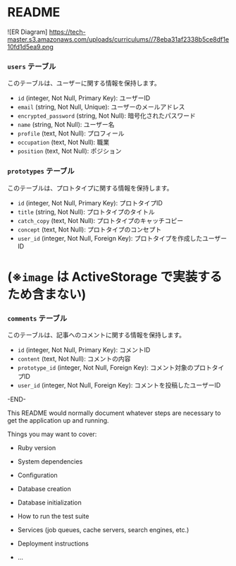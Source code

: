 # README

![ER Diagram]
https://tech-master.s3.amazonaws.com/uploads/curriculums//78eba31af2338b5ce8df1e10fd1d5ea9.png

### `users` テーブル
このテーブルは、ユーザーに関する情報を保持します。

- `id` (integer, Not Null, Primary Key): ユーザーID
- `email` (string, Not Null, Unique): ユーザーのメールアドレス
- `encrypted_password` (string, Not Null): 暗号化されたパスワード
- `name` (string, Not Null): ユーザー名
- `profile` (text, Not Null): プロフィール
- `occupation` (text, Not Null): 職業
- `position` (text, Not Null): ポジション

### `prototypes` テーブル
このテーブルは、プロトタイプに関する情報を保持します。

- `id` (integer, Not Null, Primary Key): プロトタイプID
- `title` (string, Not Null): プロトタイプのタイトル
- `catch_copy` (text, Not Null): プロトタイプのキャッチコピー
- `concept` (text, Not Null): プロトタイプのコンセプト
- `user_id` (integer, Not Null, Foreign Key): プロトタイプを作成したユーザーID
# (※`image` は ActiveStorage で実装するため含まない)

### `comments` テーブル
このテーブルは、記事へのコメントに関する情報を保持します。

- `id` (integer, Not Null, Primary Key): コメントID
- `content` (text, Not Null): コメントの内容
- `prototype_id` (integer, Not Null, Foreign Key): コメント対象のプロトタイプID
- `user_id` (integer, Not Null, Foreign Key): コメントを投稿したユーザーID

-END-




This README would normally document whatever steps are necessary to get the
application up and running.

Things you may want to cover:

* Ruby version

* System dependencies

* Configuration

* Database creation

* Database initialization

* How to run the test suite

* Services (job queues, cache servers, search engines, etc.)

* Deployment instructions

* ...

